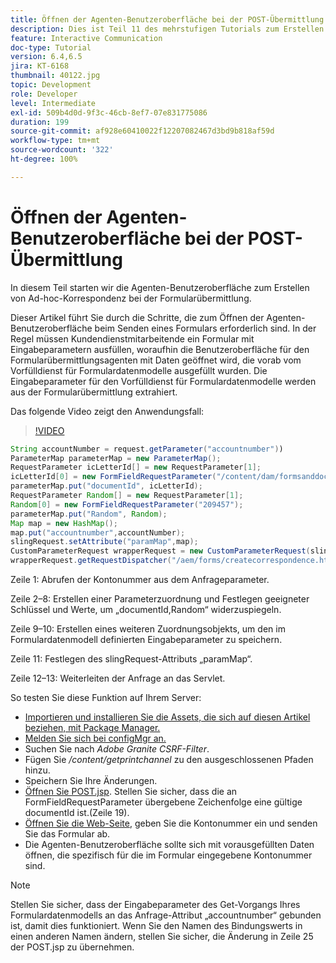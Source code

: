 ```yaml
---
title: Öffnen der Agenten-Benutzeroberfläche bei der POST-Übermittlung
description: Dies ist Teil 11 des mehrstufigen Tutorials zum Erstellen Ihres ersten interaktiven Kommunikationsdokuments für den Druckkanal. In diesem Teil starten wir die Agenten-Benutzeroberfläche zum Erstellen von Ad-hoc-Korrespondenz bei der Formularübermittlung.
feature: Interactive Communication
doc-type: Tutorial
version: 6.4,6.5
jira: KT-6168
thumbnail: 40122.jpg
topic: Development
role: Developer
level: Intermediate
exl-id: 509b4d0d-9f3c-46cb-8ef7-07e831775086
duration: 199
source-git-commit: af928e60410022f12207082467d3bd9b818af59d
workflow-type: tm+mt
source-wordcount: '322'
ht-degree: 100%

---
```


# Öffnen der Agenten-Benutzeroberfläche bei der POST-Übermittlung

In diesem Teil starten wir die Agenten-Benutzeroberfläche zum Erstellen von Ad-hoc-Korrespondenz bei der Formularübermittlung.

Dieser Artikel führt Sie durch die Schritte, die zum Öffnen der Agenten-Benutzeroberfläche beim Senden eines Formulars erforderlich sind. In der Regel müssen Kundendienstmitarbeitende ein Formular mit Eingabeparametern ausfüllen, woraufhin die Benutzeroberfläche für den Formularübermittlungsagenten mit Daten geöffnet wird, die vorab vom Vorfülldienst für Formulardatenmodelle ausgefüllt wurden. Die Eingabeparameter für den Vorfülldienst für Formulardatenmodelle werden aus der Formularübermittlung extrahiert.

Das folgende Video zeigt den Anwendungsfall:

>[!VIDEO](https://video.tv.adobe.com/v/40122?quality=12&learn=on)

```java
String accountNumber = request.getParameter("accountnumber"))
ParameterMap parameterMap = new ParameterMap();
RequestParameter icLetterId[] = new RequestParameter[1];
icLetterId[0] = new FormFieldRequestParameter("/content/dam/formsanddocuments/retirementstatementprint");
parameterMap.put("documentId", icLetterId);
RequestParameter Random[] = new RequestParameter[1];
Random[0] = new FormFieldRequestParameter("209457");
parameterMap.put("Random", Random);
Map map = new HashMap();
map.put("accountnumber",accountNumber);
slingRequest.setAttribute("paramMap",map);
CustomParameterRequest wrapperRequest = new CustomParameterRequest(slingRequest,parameterMap,"GET");
wrapperRequest.getRequestDispatcher("/aem/forms/createcorrespondence.html").include(wrapperRequest, response);
```

Zeile 1: Abrufen der Kontonummer aus dem Anfrageparameter.

Zeile 2–8: Erstellen einer Parameterzuordnung und Festlegen geeigneter Schlüssel und Werte, um „documentId,Random“ widerzuspiegeln.

Zeile 9–10: Erstellen eines weiteren Zuordnungsobjekts, um den im Formulardatenmodell definierten Eingabeparameter zu speichern.

Zeile 11: Festlegen des slingRequest-Attributs „paramMap“.

Zeile 12–13: Weiterleiten der Anfrage an das Servlet.

So testen Sie diese Funktion auf Ihrem Server:

* [Importieren und installieren Sie die Assets, die sich auf diesen Artikel beziehen, mit Package Manager.](assets/launch-agent-ui.zip)
* [Melden Sie sich bei configMgr an.](http://localhost:4502/system/console/configMgr)
* Suchen Sie nach _Adobe Granite CSRF-Filter_.
* Fügen Sie _/content/getprintchannel_ zu den ausgeschlossenen Pfaden hinzu.
* Speichern Sie Ihre Änderungen.
* [Öffnen Sie POST.jsp](http://localhost:4502/apps/AEMForms/openprintchannel/POST.jsp). Stellen Sie sicher, dass die an FormFieldRequestParameter übergebene Zeichenfolge eine gültige documentId ist.(Zeile 19).
* [Öffnen Sie die Web-Seite](http://localhost:4502/content/OpenPrintChannel.html), geben Sie die Kontonummer ein und senden Sie das Formular ab.
* Die Agenten-Benutzeroberfläche sollte sich mit vorausgefüllten Daten öffnen, die spezifisch für die im Formular eingegebene Kontonummer sind.

>[!NOTE]
>
>Stellen Sie sicher, dass der Eingabeparameter des Get-Vorgangs Ihres Formulardatenmodells an das Anfrage-Attribut „accountnumber“ gebunden ist, damit dies funktioniert. Wenn Sie den Namen des Bindungswerts in einen anderen Namen ändern, stellen Sie sicher, die Änderung in Zeile 25 der POST.jsp zu übernehmen.
